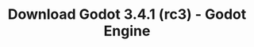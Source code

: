 ---
# Generated by /tools/generators/src/download_archive_generator !!! do not edit by hand !!!
title: 'Download Godot 3.4.1 (rc3) - Godot Engine'
type: 'download/archive'
name: '3.4.1'
flavor: 'rc3'
release_date: '2021-12-15T03:00:00-00:00'
release_notes: 'article/release-candidate-godot-3-4-1-rc-3/'
primaryPlatforms:
  - 'android.apk'
  - 'macos.universal'
  - 'windows.64'
  - 'linux_server.headless.64'
  - 'web'
  - 'templates'
links:
  android.apk:
    name: 'android.apk'
    title: 'Android'
    caption: 'APK Universal (ARM64 + ARMv7 + x86_64 + x86)'
    tags:
      - 'APK download'
      - 'ARM64/v7'
      - 'x86 (64 & 32 bit)'
    hosts:
      github_builds:
        regular: 'https://github.com/godotengine/godot-builds/releases/download/3.4.1-rc3/Godot_v3.4.1-rc3_android_editor.apk'
        mono: '#'
      github:
        regular: 'https://github.com/godotengine/godot/releases/download/3.4.1-rc3/Godot_v3.4.1-rc3_android_editor.apk'
        mono: '#'
  macos.universal:
    name: 'macos.universal'
    title: 'macOS'
    caption: 'Universal (x86_64 + Silício da Apple)'
    tags:
      - 'Intel/Apple Silicon'
      - '64 bit'
    hosts:
      github_builds:
        regular: 'https://github.com/godotengine/godot-builds/releases/download/3.4.1-rc3/Godot_v3.4.1-rc3_osx.universal.zip'
        mono: 'https://github.com/godotengine/godot-builds/releases/download/3.4.1-rc3/Godot_v3.4.1-rc3_mono_osx.universal.zip'
      github:
        regular: 'https://github.com/godotengine/godot/releases/download/3.4.1-rc3/Godot_v3.4.1-rc3_osx.universal.zip'
        mono: 'https://github.com/godotengine/godot/releases/download/3.4.1-rc3/Godot_v3.4.1-rc3_mono_osx.universal.zip'
  windows.64:
    name: 'windows.64'
    title: 'Windows'
    caption: 'Padrão (x86_64)'
    tags:
      - '64 bit'
    hosts:
      github_builds:
        regular: 'https://github.com/godotengine/godot-builds/releases/download/3.4.1-rc3/Godot_v3.4.1-rc3_win64.exe.zip'
        mono: 'https://github.com/godotengine/godot-builds/releases/download/3.4.1-rc3/Godot_v3.4.1-rc3_mono_win64.zip'
      github:
        regular: 'https://github.com/godotengine/godot/releases/download/3.4.1-rc3/Godot_v3.4.1-rc3_win64.exe.zip'
        mono: 'https://github.com/godotengine/godot/releases/download/3.4.1-rc3/Godot_v3.4.1-rc3_mono_win64.zip'
  linux_server.headless.64:
    name: 'linux_server.headless.64'
    title: 'Linux Server'
    caption: 'Headless (x86_64)'
    tags:
      - '64 bit'
      - 'Headless'
    hosts:
      github_builds:
        regular: 'https://github.com/godotengine/godot-builds/releases/download/3.4.1-rc3/Godot_v3.4.1-rc3_linux_headless.64.zip'
        mono: 'https://github.com/godotengine/godot-builds/releases/download/3.4.1-rc3/Godot_v3.4.1-rc3_mono_linux_headless_64.zip'
      github:
        regular: 'https://github.com/godotengine/godot/releases/download/3.4.1-rc3/Godot_v3.4.1-rc3_linux_headless.64.zip'
        mono: 'https://github.com/godotengine/godot/releases/download/3.4.1-rc3/Godot_v3.4.1-rc3_mono_linux_headless_64.zip'
  web:
    name: 'web'
    title: 'Editor Web'
    caption: ''
    tags:
      - 'Self-hosted'
      - 'Cross-platform'
    hosts:
      github_builds:
        regular: 'https://github.com/godotengine/godot-builds/releases/download/3.4.1-rc3/Godot_v3.4.1-rc3_web_editor.zip'
        mono: '#'
      github:
        regular: 'https://github.com/godotengine/godot/releases/download/3.4.1-rc3/Godot_v3.4.1-rc3_web_editor.zip'
        mono: '#'
  linux.64:
    name: 'linux.64'
    title: 'Linux'
    caption: 'Padrão (x86_64)'
    tags:
      - '64 bit'
    hosts:
      github_builds:
        regular: 'https://github.com/godotengine/godot-builds/releases/download/3.4.1-rc3/Godot_v3.4.1-rc3_x11.64.zip'
        mono: 'https://github.com/godotengine/godot-builds/releases/download/3.4.1-rc3/Godot_v3.4.1-rc3_mono_x11_64.zip'
      github:
        regular: 'https://github.com/godotengine/godot/releases/download/3.4.1-rc3/Godot_v3.4.1-rc3_x11.64.zip'
        mono: 'https://github.com/godotengine/godot/releases/download/3.4.1-rc3/Godot_v3.4.1-rc3_mono_x11_64.zip'
  linux.32:
    name: 'linux.32'
    title: 'Linux'
    caption: 'Padrão (x86)'
    tags:
      - '32 bit'
    hosts:
      github_builds:
        regular: 'https://github.com/godotengine/godot-builds/releases/download/3.4.1-rc3/Godot_v3.4.1-rc3_x11.32.zip'
        mono: 'https://github.com/godotengine/godot-builds/releases/download/3.4.1-rc3/Godot_v3.4.1-rc3_mono_x11_32.zip'
      github:
        regular: 'https://github.com/godotengine/godot/releases/download/3.4.1-rc3/Godot_v3.4.1-rc3_x11.32.zip'
        mono: 'https://github.com/godotengine/godot/releases/download/3.4.1-rc3/Godot_v3.4.1-rc3_mono_x11_32.zip'
  windows.32:
    name: 'windows.32'
    title: 'Windows'
    caption: 'Padrão (x86)'
    tags:
      - '32 bit'
    hosts:
      github_builds:
        regular: 'https://github.com/godotengine/godot-builds/releases/download/3.4.1-rc3/Godot_v3.4.1-rc3_win32.exe.zip'
        mono: 'https://github.com/godotengine/godot-builds/releases/download/3.4.1-rc3/Godot_v3.4.1-rc3_mono_win32.zip'
      github:
        regular: 'https://github.com/godotengine/godot/releases/download/3.4.1-rc3/Godot_v3.4.1-rc3_win32.exe.zip'
        mono: 'https://github.com/godotengine/godot/releases/download/3.4.1-rc3/Godot_v3.4.1-rc3_mono_win32.zip'
  linux_server.64:
    name: 'linux_server.64'
    title: 'Servidor Linux'
    caption: 'Padrão (x86_64)'
    tags:
      - '64 bit'
    hosts:
      github_builds:
        regular: 'https://github.com/godotengine/godot-builds/releases/download/3.4.1-rc3/Godot_v3.4.1-rc3_linux_server.64.zip'
        mono: 'https://github.com/godotengine/godot-builds/releases/download/3.4.1-rc3/Godot_v3.4.1-rc3_mono_linux_server_64.zip'
      github:
        regular: 'https://github.com/godotengine/godot/releases/download/3.4.1-rc3/Godot_v3.4.1-rc3_linux_server.64.zip'
        mono: 'https://github.com/godotengine/godot/releases/download/3.4.1-rc3/Godot_v3.4.1-rc3_mono_linux_server_64.zip'
  aar_library:
    name: 'aar_library'
    title: 'Biblioteca de AAR'
    caption: ''
    tags:
      - 'Android plugins'
      - 'Java'
      - 'Kotlin'
    hosts:
      github_builds:
        regular: 'https://github.com/godotengine/godot-builds/releases/download/3.4.1-rc3/godot-lib.3.4.1.rc3.release.aar'
        mono: 'https://github.com/godotengine/godot-builds/releases/download/3.4.1-rc3/godot-lib.3.4.1.rc3.mono.release.aar'
      github:
        regular: 'https://github.com/godotengine/godot/releases/download/3.4.1-rc3/godot-lib.3.4.1.rc3.release.aar'
        mono: 'https://github.com/godotengine/godot/releases/download/3.4.1-rc3/godot-lib.3.4.1.rc3.mono.release.aar'
  templates:
    name: 'templates'
    title: 'Modelos de exportação'
    caption: ''
    tags:
      - 'Utilizado para exportar os seus jogos para todas as plataformas suportadas'
    hosts:
      github_builds:
        regular: 'https://github.com/godotengine/godot-builds/releases/download/3.4.1-rc3/Godot_v3.4.1-rc3_export_templates.tpz'
        mono: 'https://github.com/godotengine/godot-builds/releases/download/3.4.1-rc3/Godot_v3.4.1-rc3_mono_export_templates.tpz'
      github:
        regular: 'https://github.com/godotengine/godot/releases/download/3.4.1-rc3/Godot_v3.4.1-rc3_export_templates.tpz'
        mono: 'https://github.com/godotengine/godot/releases/download/3.4.1-rc3/Godot_v3.4.1-rc3_mono_export_templates.tpz'
---